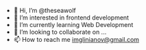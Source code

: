 - 👋 Hi, I’m @theseawolf
- 👀 I’m interested in frontend development
- 🌱 I’m currently learning Web Development
- 💞️ I’m looking to collaborate on ...
- 📫 How to reach me imglinianov@gmail.com

<!---
theseawolf/theseawolf is a ✨ special ✨ repository because its `README.md` (this file) appears on your GitHub profile.
You can click the Preview link to take a look at your changes.
--->
